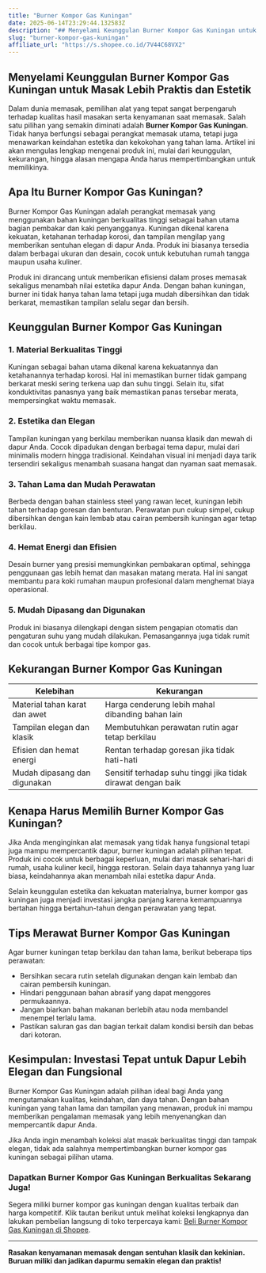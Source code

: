 ```yaml
---
title: "Burner Kompor Gas Kuningan"
date: 2025-06-14T23:29:44.132583Z
description: "## Menyelami Keunggulan Burner Kompor Gas Kuningan untuk Masak Lebih Praktis dan Estetik..."
slug: "burner-kompor-gas-kuningan"
affiliate_url: "https://s.shopee.co.id/7V44C68VX2"
---
```

## Menyelami Keunggulan Burner Kompor Gas Kuningan untuk Masak Lebih Praktis dan Estetik

Dalam dunia memasak, pemilihan alat yang tepat sangat berpengaruh terhadap kualitas hasil masakan serta kenyamanan saat memasak. Salah satu pilihan yang semakin diminati adalah **Burner Kompor Gas Kuningan**. Tidak hanya berfungsi sebagai perangkat memasak utama, tetapi juga menawarkan keindahan estetika dan kekokohan yang tahan lama. Artikel ini akan mengulas lengkap mengenai produk ini, mulai dari keunggulan, kekurangan, hingga alasan mengapa Anda harus mempertimbangkan untuk memilikinya.

## Apa Itu Burner Kompor Gas Kuningan?

Burner Kompor Gas Kuningan adalah perangkat memasak yang menggunakan bahan kuningan berkualitas tinggi sebagai bahan utama bagian pembakar dan kaki penyangganya. Kuningan dikenal karena kekuatan, ketahanan terhadap korosi, dan tampilan mengilap yang memberikan sentuhan elegan di dapur Anda. Produk ini biasanya tersedia dalam berbagai ukuran dan desain, cocok untuk kebutuhan rumah tangga maupun usaha kuliner.

Produk ini dirancang untuk memberikan efisiensi dalam proses memasak sekaligus menambah nilai estetika dapur Anda. Dengan bahan kuningan, burner ini tidak hanya tahan lama tetapi juga mudah dibersihkan dan tidak berkarat, memastikan tampilan selalu segar dan bersih.

## Keunggulan Burner Kompor Gas Kuningan

### 1. Material Berkualitas Tinggi

Kuningan sebagai bahan utama dikenal karena kekuatannya dan ketahanannya terhadap korosi. Hal ini memastikan burner tidak gampang berkarat meski sering terkena uap dan suhu tinggi. Selain itu, sifat konduktivitas panasnya yang baik memastikan panas tersebar merata, mempersingkat waktu memasak.

### 2. Estetika dan Elegan

Tampilan kuningan yang berkilau memberikan nuansa klasik dan mewah di dapur Anda. Cocok dipadukan dengan berbagai tema dapur, mulai dari minimalis modern hingga tradisional. Keindahan visual ini menjadi daya tarik tersendiri sekaligus menambah suasana hangat dan nyaman saat memasak.

### 3. Tahan Lama dan Mudah Perawatan

Berbeda dengan bahan stainless steel yang rawan lecet, kuningan lebih tahan terhadap goresan dan benturan. Perawatan pun cukup simpel, cukup dibersihkan dengan kain lembab atau cairan pembersih kuningan agar tetap berkilau.

### 4. Hemat Energi dan Efisien

Desain burner yang presisi memungkinkan pembakaran optimal, sehingga penggunaan gas lebih hemat dan masakan matang merata. Hal ini sangat membantu para koki rumahan maupun profesional dalam menghemat biaya operasional.

### 5. Mudah Dipasang dan Digunakan

Produk ini biasanya dilengkapi dengan sistem pengapian otomatis dan pengaturan suhu yang mudah dilakukan. Pemasangannya juga tidak rumit dan cocok untuk berbagai tipe kompor gas.

## Kekurangan Burner Kompor Gas Kuningan

| **Kelebihan** | **Kekurangan** |
|----------------|----------------|
| Material tahan karat dan awet | Harga cenderung lebih mahal dibanding bahan lain |
| Tampilan elegan dan klasik | Membutuhkan perawatan rutin agar tetap berkilau |
| Efisien dan hemat energi | Rentan terhadap goresan jika tidak hati-hati |
| Mudah dipasang dan digunakan | Sensitif terhadap suhu tinggi jika tidak dirawat dengan baik |

## Kenapa Harus Memilih Burner Kompor Gas Kuningan?

Jika Anda menginginkan alat memasak yang tidak hanya fungsional tetapi juga mampu mempercantik dapur, burner kuningan adalah pilihan tepat. Produk ini cocok untuk berbagai keperluan, mulai dari masak sehari-hari di rumah, usaha kuliner kecil, hingga restoran. Selain daya tahannya yang luar biasa, keindahannya akan menambah nilai estetika dapur Anda.

Selain keunggulan estetika dan kekuatan materialnya, burner kompor gas kuningan juga menjadi investasi jangka panjang karena kemampuannya bertahan hingga bertahun-tahun dengan perawatan yang tepat.

## Tips Merawat Burner Kompor Gas Kuningan

Agar burner kuningan tetap berkilau dan tahan lama, berikut beberapa tips perawatan:
- Bersihkan secara rutin setelah digunakan dengan kain lembab dan cairan pembersih kuningan.
- Hindari penggunaan bahan abrasif yang dapat menggores permukaannya.
- Jangan biarkan bahan makanan berlebih atau noda membandel menempel terlalu lama.
- Pastikan saluran gas dan bagian terkait dalam kondisi bersih dan bebas dari kotoran.

## Kesimpulan: Investasi Tepat untuk Dapur Lebih Elegan dan Fungsional

Burner Kompor Gas Kuningan adalah pilihan ideal bagi Anda yang mengutamakan kualitas, keindahan, dan daya tahan. Dengan bahan kuningan yang tahan lama dan tampilan yang menawan, produk ini mampu memberikan pengalaman memasak yang lebih menyenangkan dan mempercantik dapur Anda.

Jika Anda ingin menambah koleksi alat masak berkualitas tinggi dan tampak elegan, tidak ada salahnya mempertimbangkan burner kompor gas kuningan sebagai pilihan utama.

### Dapatkan Burner Kompor Gas Kuningan Berkualitas Sekarang Juga!

Segera miliki burner kompor gas kuningan dengan kualitas terbaik dan harga kompetitif. Klik tautan berikut untuk melihat koleksi lengkapnya dan lakukan pembelian langsung di toko terpercaya kami: [Beli Burner Kompor Gas Kuningan di Shopee](https://s.shopee.co.id/7V44C68VX2).

---

**Rasakan kenyamanan memasak dengan sentuhan klasik dan kekinian. Buruan miliki dan jadikan dapurmu semakin elegan dan praktis!**